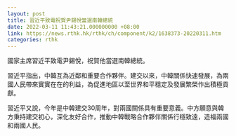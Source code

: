 ```yaml
---
layout: post
title: 習近平致電祝賀尹錫悅當選南韓總統
date: 2022-03-11 11:43:21.000000000 +08:00
link: https://news.rthk.hk/rthk/ch/component/k2/1638373-20220311.htm
categories: rthk
---
```


國家主席習近平致電尹錫悅，祝賀他當選南韓總統。

習近平指出，中韓互為近鄰和重要合作夥伴。建交以來，中韓關係快速發展，為兩國人民帶來實實在在的利益，為促進地區以至世界和平穩定及發展繁榮作出積極貢獻。

習近平又說，今年是中韓建交30周年，對兩國關係具有重要意義。中方願意與韓方秉持建交初心，深化友好合作，推動中韓戰略合作夥伴關係行穩致遠，造福兩國和兩國人民。
